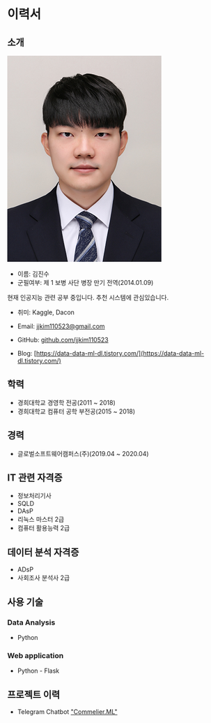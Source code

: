 # 이력서

## 소개
![프로필이미지](https://github.com/jjkim110523/Resume/blob/master/images/기본증명.jpg?raw=true)
      
- 이름: 김진수
- 군필여부: 제 1 보병 사단 병장 만기 전역(2014.01.09)

현재 인공지능 관련 공부 중입니다. 추천 시스템에 관심있습니다.<br/>

- 취미: Kaggle, Dacon

- Email: jjkim110523@gmail.com
- GitHub: [github.com/jjkim110523](https://github.com/jjkim110523)
- Blog: [https://data-data-ml-dl.tistory.com/](https://data-data-ml-dl.tistory.com/)


## 학력
- 경희대학교 경영학 전공(2011 ~ 2018)
- 경희대학교 컴퓨터 공학 부전공(2015 ~ 2018)

## 경력
- 글로벌소프트웨어캠퍼스(주)(2019.04 ~ 2020.04)

## IT 관련 자격증
- 정보처리기사
- SQLD
- DAsP
- 리눅스 마스터 2급
- 컴퓨터 활용능력 2급

## 데이터 분석 자격증
- ADsP
- 사회조사 분석사 2급

## 사용 기술
### Data Analysis
- Python

### Web application
- Python - Flask

## 프로젝트 이력
- Telegram Chatbot ["Commelier.ML"](https://t.me/CommelierML_bot)
